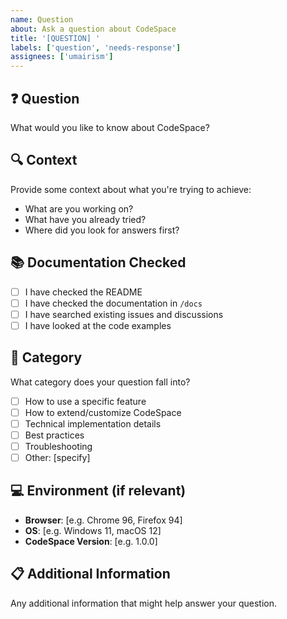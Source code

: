 ```yaml
---
name: Question
about: Ask a question about CodeSpace
title: '[QUESTION] '
labels: ['question', 'needs-response']
assignees: ['umairism']
---
```


## ❓ Question
What would you like to know about CodeSpace?

## 🔍 Context
Provide some context about what you're trying to achieve:
- What are you working on?
- What have you already tried?
- Where did you look for answers first?

## 📚 Documentation Checked
- [ ] I have checked the README
- [ ] I have checked the documentation in `/docs`
- [ ] I have searched existing issues and discussions
- [ ] I have looked at the code examples

## 🎯 Category
What category does your question fall into?
- [ ] How to use a specific feature
- [ ] How to extend/customize CodeSpace
- [ ] Technical implementation details
- [ ] Best practices
- [ ] Troubleshooting
- [ ] Other: [specify]

## 💻 Environment (if relevant)
- **Browser**: [e.g. Chrome 96, Firefox 94]
- **OS**: [e.g. Windows 11, macOS 12]
- **CodeSpace Version**: [e.g. 1.0.0]

## 📋 Additional Information
Any additional information that might help answer your question.
